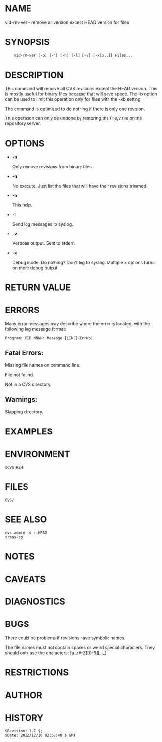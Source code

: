 # NAME

vid-rm-ver - remove all version except HEAD version for files

# SYNOPSIS

        vid-rm-ver [-b] [-n] [-h] [-l] [-v] [-x[x..]] Files...

# DESCRIPTION

This command will remove all CVS revisions except the HEAD version.
This is mostly useful for binary files because that will save
space. The -b option can be used to limit this operation only for
files with the -kb setting.

The command is optimized to do nothing if there is only one revision.

This operation can only be undone by restoring the File,v file on the
repository server.

# OPTIONS

- **-b**

    Only remove revisions from binary files.

- **-n**

    No execute. Just list the files that will have their revisions trimmed.

- **-h**

    This help.

- **-l**

    Send log messages to syslog.

- **-v**

    Verbose output.  Sent to stderr.

- **-x**

    Debug mode.  Do nothing? Don't log to syslog. Multiple x options turns
    on more debug output.

# RETURN VALUE

# ERRORS

Many error messages may describe where the error is located, with the
following log message format:

    Program: PID NNNN: Message [LINE](ErrNo)

## Fatal Errors:

Missing file names on command line.

File not found.

Not in a CVS directory.

## Warnings:

Skipping directory.

# EXAMPLES

# ENVIRONMENT

    $CVS_RSH

# FILES

    CVS/

# SEE ALSO

    cvs admin -o ::HEAD
    trans-sp

# NOTES

# CAVEATS

# DIAGNOSTICS

# BUGS

There could be problems if revisions have symbolic names.

The file names must not contain spaces or weird special characters.
They should only use the characters: \[a-zA-Z\]\[0-9\]\[.-\_\]

# RESTRICTIONS

# AUTHOR

# HISTORY

    $Revision: 1.7 $;
    $Date: 2022/12/16 02:58:40 $ GMT 
